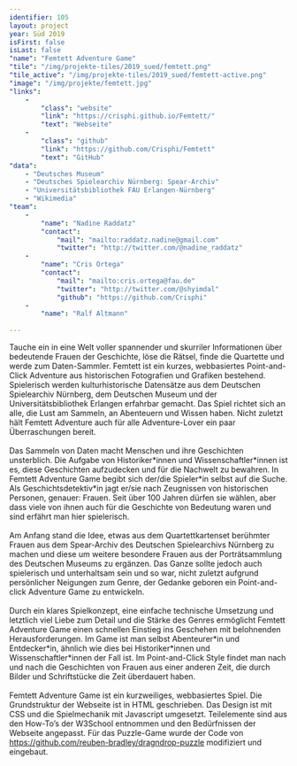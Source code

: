 ```yaml
---
identifier: 105
layout: project
year: Süd 2019
isFirst: false
isLast: false
"name": "Femtett Adventure Game"
"tile": "/img/projekte-tiles/2019_sued/femtett.png"
"tile_active": "/img/projekte-tiles/2019_sued/femtett-active.png"
"image": "/img/projekte/femtett.jpg"
"links":
    -
        "class": "website"
        "link": "https://crisphi.github.io/Femtett/"
        "text": "Webseite"
    -
        "class": "github"
        "link": "https://github.com/Crisphi/Femtett"
        "text": "GitHub"
"data":
    - "Deutsches Museum"
    - "Deutsches Spielearchiv Nürnberg: Spear-Archiv"
    - "Universitätsbibliothek FAU Erlangen-Nürnberg"
    - "Wikimedia"
"team":
    -
        "name": "Nadine Raddatz"
        "contact":
            "mail": "mailto:raddatz.nadine@gmail.com"
            "twitter": "http://twitter.com/@nadine_raddatz"
    -
        "name": "Cris Ortega"
        "contact":
            "mail": "mailto:cris.ortega@fau.de"
            "twitter": "http://twitter.com/@shyimdal"
            "github": "https://github.com/Crisphi"
    -
        "name": "Ralf Altmann"
           
---
```

Tauche ein in eine Welt voller spannender und skurriler Informationen über bedeutende Frauen der Geschichte, löse die Rätsel, finde die Quartette und werde zum Daten-Sammler. Femtett ist ein kurzes, webbasiertes Point-and-Click Adventure aus historischen Fotografien und Grafiken bestehend. Spielerisch werden kulturhistorische Datensätze aus dem Deutschen Spielearchiv Nürnberg, dem Deutschen Museum und der Universitätsbibliothek Erlangen erfahrbar gemacht. Das Spiel richtet sich an alle, die Lust am Sammeln, an Abenteuern und Wissen haben. Nicht zuletzt hält Femtett Adventure auch für alle Adventure-Lover ein paar Überraschungen bereit.
<br/><br/>
Das Sammeln von Daten macht Menschen und ihre Geschichten unsterblich. Die Aufgabe von Historiker\*innen und Wissenschaftler\*innen ist es, diese Geschichten aufzudecken und für die Nachwelt zu bewahren. In Femtett Adventure Game begibt sich der/die Spieler\*in selbst auf die Suche. Als Geschichtsdetektiv\*in jagt er/sie nach Zeugnissen von historischen Personen, genauer: Frauen. Seit über 100 Jahren dürfen sie wählen, aber dass viele von ihnen auch für die Geschichte von Bedeutung waren und sind erfährt man hier spielerisch.
<br/><br/>
Am Anfang stand die Idee, etwas aus dem Quartettkartenset berühmter Frauen aus dem Spear-Archiv des Deutschen Spielearchivs Nürnberg zu machen und diese um weitere besondere Frauen aus der Porträtsammlung des Deutschen Museums zu ergänzen. Das Ganze sollte jedoch auch spielerisch und unterhaltsam sein und so war, nicht zuletzt aufgrund persönlicher Neigungen zum Genre, der Gedanke geboren ein Point-and-click Adventure Game zu entwickeln.
<br/><br/>
Durch ein klares Spielkonzept, eine einfache technische Umsetzung und letztlich viel Liebe zum Detail und die Stärke des Genres ermöglicht Femtett Adventure Game einen schnellen Einstieg ins Geschehen mit belohnenden Herausforderungen. Im Game ist man selbst Abenteurer\*in und Entdecker\*in, ähnlich wie dies bei Historiker\*innen und Wissenschaftler\*innen der Fall ist. Im Point-and-Click Style findet man nach und nach die Geschichten von Frauen aus einer anderen Zeit, die durch Bilder und Schriftstücke die Zeit überdauert haben.
<br/><br/>
Femtett Adventure Game ist ein kurzweiliges, webbasiertes Spiel. Die Grundstruktur der Webseite ist in HTML geschrieben. Das Design ist mit CSS und die Spielmechanik mit Javascript umgesetzt. Teilelemente sind aus den How-To’s der W3School entnommen und den Bedürfnissen der Webseite angepasst. Für das Puzzle-Game wurde der Code von <a href="https://github.com/reuben-bradley/dragndrop-puzzle" target="_blank">https://github.com/reuben-bradley/dragndrop-puzzle</a> modifiziert und eingebaut.